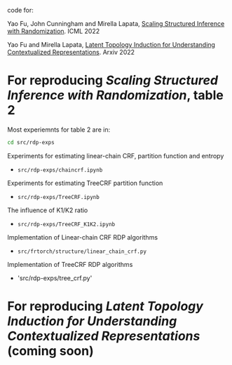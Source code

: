 code for:

Yao Fu, John Cunningham and Mirella Lapata, [Scaling Structured Inference with Randomization](https://arxiv.org/abs/2112.03638). ICML 2022

Yao Fu and Mirella Lapata, [Latent Topology Induction for Understanding Contextualized Representations](https://arxiv.org/abs/2206.01512). Arxiv 2022


# For reproducing _Scaling Structured Inference with Randomization_, table 2

Most experiemnts for table 2 are in:
```bash
cd src/rdp-exps
```

Experiments for estimating linear-chain CRF, partition function and entropy
* `src/rdp-exps/chaincrf.ipynb`

Experiments for estimating TreeCRF partition function
* `src/rdp-exps/TreeCRF.ipynb`

The influence of K1/K2 ratio
* `src/rdp-exps/TreeCRF_K1K2.ipynb`

Implementation of Linear-chain CRF RDP algorithms
* `src/frtorch/structure/linear_chain_crf.py`

Implementation of TreeCRF RDP algorithms
* 'src/rdp-exps/tree_crf.py'

# For reproducing _Latent Topology Induction for Understanding Contextualized Representations_ (coming soon)
